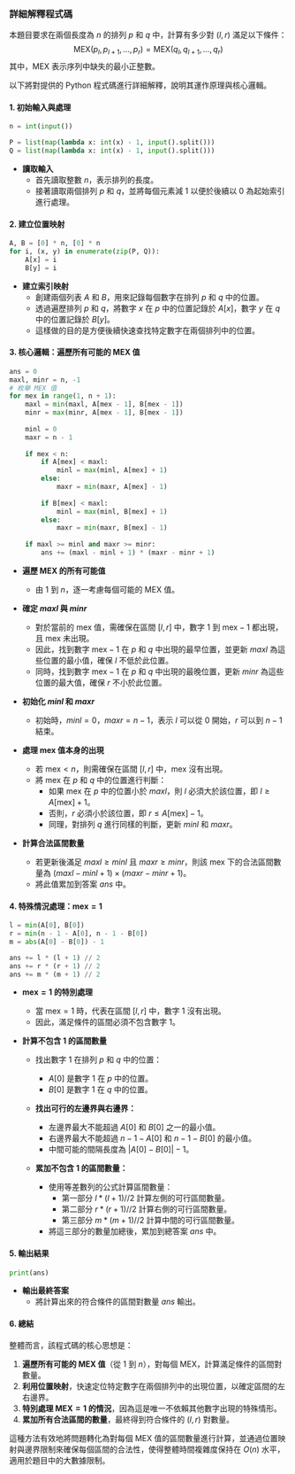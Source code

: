 ### 詳細解釋程式碼

本題目要求在兩個長度為 $n$ 的排列 $p$ 和 $q$ 中，計算有多少對 $(l, r)$ 滿足以下條件：
$$
\text{MEX}(p_l, p_{l+1}, \ldots, p_r) = \text{MEX}(q_l, q_{l+1}, \ldots, q_r)
$$
其中，$\text{MEX}$ 表示序列中缺失的最小正整數。

以下將對提供的 Python 程式碼進行詳細解釋，說明其運作原理與核心邏輯。

#### 1. 初始輸入與處理

```python
n = int(input())

P = list(map(lambda x: int(x) - 1, input().split()))
Q = list(map(lambda x: int(x) - 1, input().split()))
```

- **讀取輸入**
  - 首先讀取整數 $n$，表示排列的長度。
  - 接著讀取兩個排列 $p$ 和 $q$，並將每個元素減 $1$ 以便於後續以 $0$ 為起始索引進行處理。

#### 2. 建立位置映射

```python
A, B = [0] * n, [0] * n
for i, (x, y) in enumerate(zip(P, Q)):
    A[x] = i
    B[y] = i
```

- **建立索引映射**
  - 創建兩個列表 $A$ 和 $B$，用來記錄每個數字在排列 $p$ 和 $q$ 中的位置。
  - 透過遍歷排列 $p$ 和 $q$，將數字 $x$ 在 $p$ 中的位置記錄於 $A[x]$，數字 $y$ 在 $q$ 中的位置記錄於 $B[y]$。
  - 這樣做的目的是方便後續快速查找特定數字在兩個排列中的位置。

#### 3. 核心邏輯：遍歷所有可能的 MEX 值

```python
ans = 0
maxl, minr = n, -1
# 枚舉 MEX 值
for mex in range(1, n + 1):
    maxl = min(maxl, A[mex - 1], B[mex - 1])
    minr = max(minr, A[mex - 1], B[mex - 1])
    
    minl = 0
    maxr = n - 1
    
    if mex < n:
        if A[mex] < maxl:
            minl = max(minl, A[mex] + 1)
        else:
            maxr = min(maxr, A[mex] - 1)
            
        if B[mex] < maxl:
            minl = max(minl, B[mex] + 1)
        else:
            maxr = min(maxr, B[mex] - 1)
    
    if maxl >= minl and maxr >= minr:
        ans += (maxl - minl + 1) * (maxr - minr + 1)
```

- **遍歷 MEX 的所有可能值**
  - 由 $1$ 到 $n$，逐一考慮每個可能的 $\text{MEX}$ 值。

- **確定 $maxl$ 與 $minr$**
  - 對於當前的 $\text{mex}$ 值，需確保在區間 $[l, r]$ 中，數字 $1$ 到 $\text{mex}-1$ 都出現，且 $\text{mex}$ 未出現。
  - 因此，找到數字 $\text{mex}-1$ 在 $p$ 和 $q$ 中出現的最早位置，並更新 $maxl$ 為這些位置的最小值，確保 $l$ 不低於此位置。
  - 同時，找到數字 $\text{mex}-1$ 在 $p$ 和 $q$ 中出現的最晚位置，更新 $minr$ 為這些位置的最大值，確保 $r$ 不小於此位置。

- **初始化 $minl$ 和 $maxr$**
  - 初始時，$minl = 0$，$maxr = n-1$，表示 $l$ 可以從 $0$ 開始，$r$ 可以到 $n-1$ 結束。

- **處理 $\text{mex}$ 值本身的出現**
  - 若 $\text{mex} < n$，則需確保在區間 $[l, r]$ 中，$\text{mex}$ 沒有出現。
  - 將 $\text{mex}$ 在 $p$ 和 $q$ 中的位置進行判斷：
    - 如果 $\text{mex}$ 在 $p$ 中的位置小於 $maxl$，則 $l$ 必須大於該位置，即 $l \geq A[\text{mex}] + 1$。
    - 否則，$r$ 必須小於該位置，即 $r \leq A[\text{mex}] - 1$。
    - 同理，對排列 $q$ 進行同樣的判斷，更新 $minl$ 和 $maxr$。

- **計算合法區間數量**
  - 若更新後滿足 $maxl \geq minl$ 且 $maxr \geq minr$，則該 $\text{mex}$ 下的合法區間數量為 $(maxl - minl + 1) \times (maxr - minr + 1)$。
  - 將此值累加到答案 $ans$ 中。

#### 4. 特殊情況處理：$\text{mex} = 1$

```python
l = min(A[0], B[0])
r = min(n - 1 - A[0], n - 1 - B[0])
m = abs(A[0] - B[0]) - 1

ans += l * (l + 1) // 2
ans += r * (r + 1) // 2
ans += m * (m + 1) // 2
```

- **$\text{mex} = 1$ 的特別處理**
  - 當 $\text{mex} = 1$ 時，代表在區間 $[l, r]$ 中，數字 $1$ 沒有出現。
  - 因此，滿足條件的區間必須不包含數字 $1$。
  
- **計算不包含 $1$ 的區間數量**
  - 找出數字 $1$ 在排列 $p$ 和 $q$ 中的位置：
    - $A[0]$ 是數字 $1$ 在 $p$ 中的位置。
    - $B[0]$ 是數字 $1$ 在 $q$ 中的位置。
  
  - **找出可行的左邊界與右邊界：**
    - 左邊界最大不能超過 $A[0]$ 和 $B[0]$ 之一的最小值。
    - 右邊界最大不能超過 $n - 1 - A[0]$ 和 $n - 1 - B[0]$ 的最小值。
    - 中間可能的間隔長度為 $|A[0] - B[0]| - 1$。
  
  - **累加不包含 $1$ 的區間數量：**
    - 使用等差數列的公式計算區間數量：
      - 第一部分 $l * (l + 1) // 2$ 計算左側的可行區間數量。
      - 第二部分 $r * (r + 1) // 2$ 計算右側的可行區間數量。
      - 第三部分 $m * (m + 1) // 2$ 計算中間的可行區間數量。
    - 將這三部分的數量加總後，累加到總答案 $ans$ 中。

#### 5. 輸出結果

```python
print(ans)
```

- **輸出最終答案**
  - 將計算出來的符合條件的區間對數量 $ans$ 輸出。

#### 6. 總結

整體而言，該程式碼的核心思想是：

1. **遍歷所有可能的 $\text{MEX}$ 值**（從 $1$ 到 $n$），對每個 $\text{MEX}$，計算滿足條件的區間對數量。
2. **利用位置映射**，快速定位特定數字在兩個排列中的出現位置，以確定區間的左右邊界。
3. **特別處理 $\text{MEX} = 1$ 的情況**，因為這是唯一不依賴其他數字出現的特殊情形。
4. **累加所有合法區間的數量**，最終得到符合條件的 $(l, r)$ 對數量。

這種方法有效地將問題轉化為對每個 $\text{MEX}$ 值的區間數量進行計算，並通過位置映射與邊界限制來確保每個區間的合法性，使得整體時間複雜度保持在 $O(n)$ 水平，適用於題目中的大數據限制。
